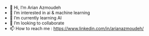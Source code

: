 - 👋 Hi, I’m Arian Azmoudeh
- 👀 I’m interested in ai & machine learning
- 🌱 I’m currently learning AI
- 💞️ I’m looking to collaborate
- 📫 How to reach me : https://www.linkedin.com/in/arianazmoudeh/

<!---
ariahelpdesk/ariahelpdesk is a ✨ special ✨ repository because its `README.md` (this file) appears on your GitHub profile.
You can click the Preview link to take a look at your changes.
--->
